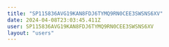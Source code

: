 ```yaml
---
title: "SP115836AVG19KAN8FDJ6TYMQ9RN0CEE3SWSNS6XV"
date: 2024-04-08T23:03:45.411Z
user: SP115836AVG19KAN8FDJ6TYMQ9RN0CEE3SWSNS6XV
layout: "users"
---
```

    
